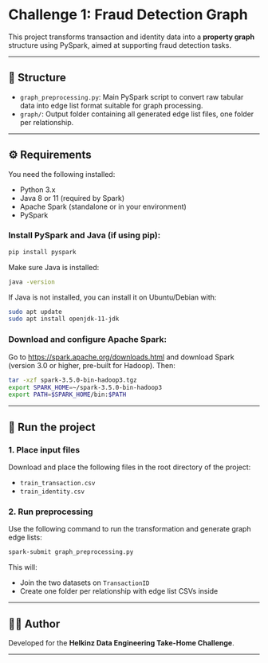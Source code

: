 # Challenge 1: Fraud Detection Graph 

This project transforms transaction and identity data into a **property graph** structure using PySpark, aimed at supporting fraud detection tasks.

---

## 📁 Structure

- `graph_preprocessing.py`: Main PySpark script to convert raw tabular data into edge list format suitable for graph processing.
- `graph/`: Output folder containing all generated edge list files, one folder per relationship.

---

## ⚙️ Requirements

You need the following installed:

- Python 3.x
- Java 8 or 11 (required by Spark)
- Apache Spark (standalone or in your environment)
- PySpark

### Install PySpark and Java (if using pip):
```bash
pip install pyspark
```

Make sure Java is installed:
```bash
java -version
```

If Java is not installed, you can install it on Ubuntu/Debian with:
```bash
sudo apt update
sudo apt install openjdk-11-jdk
```

### Download and configure Apache Spark:
Go to https://spark.apache.org/downloads.html and download Spark (version 3.0 or higher, pre-built for Hadoop). Then:

```bash
tar -xzf spark-3.5.0-bin-hadoop3.tgz
export SPARK_HOME=~/spark-3.5.0-bin-hadoop3
export PATH=$SPARK_HOME/bin:$PATH
```

---

## 🚀 Run the project

### 1. Place input files
Download and place the following files in the root directory of the project:
- `train_transaction.csv`
- `train_identity.csv`

### 2. Run preprocessing
Use the following command to run the transformation and generate graph edge lists:

```bash
spark-submit graph_preprocessing.py
```

This will:
- Join the two datasets on `TransactionID`
- Create one folder per relationship with edge list CSVs inside

---


## 👨‍💻 Author

Developed for the **Helkinz Data Engineering Take-Home Challenge**.

---
